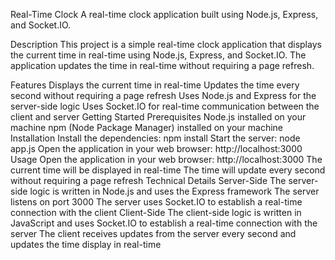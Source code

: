 Real-Time Clock
A real-time clock application built using Node.js, Express, and Socket.IO.

Description
This project is a simple real-time clock application that displays the current time in real-time using Node.js, Express, and Socket.IO. The application updates the time in real-time without requiring a page refresh.

Features
Displays the current time in real-time
Updates the time every second without requiring a page refresh
Uses Node.js and Express for the server-side logic
Uses Socket.IO for real-time communication between the client and server
Getting Started
Prerequisites
Node.js installed on your machine
npm (Node Package Manager) installed on your machine
Installation
Install the dependencies: npm install
Start the server: node app.js
Open the application in your web browser: http://localhost:3000
Usage
Open the application in your web browser: http://localhost:3000
The current time will be displayed in real-time
The time will update every second without requiring a page refresh
Technical Details
Server-Side
The server-side logic is written in Node.js and uses the Express framework
The server listens on port 3000
The server uses Socket.IO to establish a real-time connection with the client
Client-Side
The client-side logic is written in JavaScript and uses Socket.IO to establish a real-time connection with the server
The client receives updates from the server every second and updates the time display in real-time
